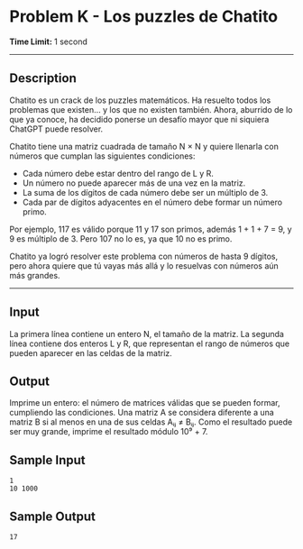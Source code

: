 # Problem K - Los puzzles de Chatito
  
**Time Limit:** 1 second
  
---
 
## Description
Chatito es un crack de los puzzles matemáticos. Ha resuelto todos los problemas que existen… y los que no existen también. Ahora, aburrido de lo que ya conoce, ha decidido ponerse un desafío mayor que ni siquiera ChatGPT puede resolver.

Chatito tiene una matriz cuadrada de tamaño N × N y quiere llenarla con números que cumplan las siguientes condiciones:
- Cada número debe estar dentro del rango de L y R.
- Un número no puede aparecer más de una vez en la matriz.
- La suma de los dígitos de cada número debe ser un múltiplo de 3.
- Cada par de dígitos adyacentes en el número debe formar un número primo.

Por ejemplo, 117 es válido porque 11 y 17 son primos, además 1 + 1 + 7 = 9, y 9 es múltiplo de 3.
Pero 107 no lo es, ya que 10 no es primo.

Chatito ya logró resolver este problema con números de hasta 9 dígitos, pero ahora quiere que tú vayas más allá y lo resuelvas con números aún más grandes.
  
---
  
## Input
La primera línea contiene un entero N, el tamaño de la matriz.
La segunda línea contiene dos enteros L y R, que representan el rango de números que pueden aparecer en las celdas de la matriz.
  
## Output
Imprime un entero: el número de matrices válidas que se pueden formar, cumpliendo las condiciones.
Una matriz A se considera diferente a una matriz B si al menos en una de sus celdas Aᵢⱼ ≠ Bᵢⱼ.
Como el resultado puede ser muy grande, imprime el resultado módulo 10⁹ + 7.
  
## Sample Input
```
1
10 1000
```

## Sample Output
```
17
```